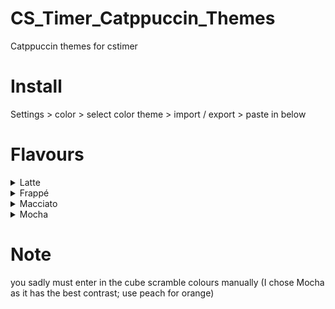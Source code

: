 # CS_Timer_Catppuccin_Themes
Catppuccin themes for cstimer

# Install
Settings > color > select color theme > import / export > paste in below

# Flavours

<details>
<summary>
Latte
</summary>
  
Import code: `#456#eee#eee#dde#26e#ff0#000` 
  <br>
  
<img src="https://github.com/1Codealot/CS_Timer_Catppuccin_Themes/blob/main/img/Latte_prev.png" />
</details>

<details>
<summary>
Frappé
</summary>
  
Import code: `#cce#223#223#112#8ae#ff0#000` 
  <br>
  
<img src="https://github.com/1Codealot/CS_Timer_Catppuccin_Themes/blob/main/img/Frappe_prev.png" />
</details>

<details>
<summary>
Macciato
</summary>
  
Import code: `#cce#223#223#112#7cd#ff0#000` 
  <br>
  
<img src="https://github.com/1Codealot/CS_Timer_Catppuccin_Themes/blob/main/img/Macciato_prev.png" />
</details>

<details>
<summary>
Mocha
</summary>
  
Import code: `#cde#223#112#112#8bf#ff0#000` 
  <br>
  
<img src="https://github.com/1Codealot/CS_Timer_Catppuccin_Themes/blob/main/img/Mocha_prev.png" />
</details>

# Note
you sadly must enter in the cube scramble colours manually (I chose Mocha as it has the best contrast; use peach for orange)
